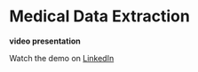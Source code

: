 # Medical Data Extraction
**video presentation**

Watch the demo on [LinkedIn](https://www.linkedin.com/posts/your-post-link)
